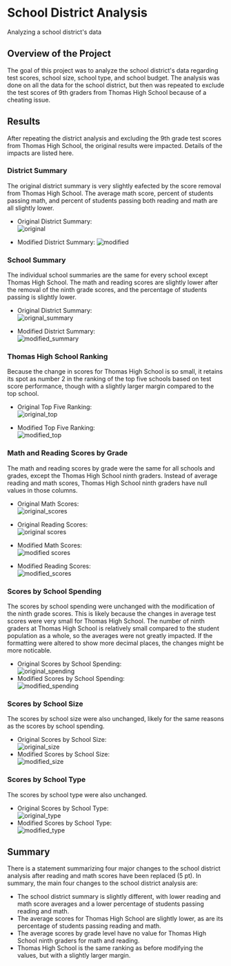 # School District Analysis
Analyzing a school district's data
## Overview of the Project
The goal of this project was to analyze the school district's data regarding test scores, school size, school type, and school budget. The analysis was done on all the data for the school district, but then was repeated to exclude the test scores of 9th graders from Thomas High School because of a cheating issue.
## Results
After repeating the district analysis and excluding the 9th grade test scores from Thomas High School, the original results were impacted. Details of the impacts are listed here. 
### District Summary
The original district summary is very slightly eafected by the score removal from Thomas High School. The average math score, percent of students passing math, and percent of students passing both reading and math are all slightly lower.  
  * Original District Summary:  
  ![original](Images/district_summary_original.png)  
  
  * Modified District Summary:
  ![modified](Images/district_summary_modified.png)
  
### School Summary  
The individual school summaries are the same for every school except Thomas High School. The math and reading scores are slightly lower after the removal of the ninth grade scores, and the percentage of students passing is slightly lower.   
  * Original District Summary:  
  ![orignal_summary](Images/school_summary_original.png)  

  * Modified District Summary:  
  ![modified_summary](Images/school_summary_modified.png)

### Thomas High School Ranking  
Because the change in scores for Thomas High School is so small, it retains its spot as number 2 in the ranking of the top five schools based on test score performance, though with a slightly larger margin compared to the top school. 
  * Original Top Five Ranking:  
  ![original_top](Images/top_schools_original.png)   

  * Modified Top Five Ranking:  
  ![modified_top](Images/top_schools_modified.png)  
  
### Math and Reading Scores by Grade  
The math and reading scores by grade were the same for all schools and grades, except the Thomas High School ninth graders. Instead of average reading and math scores, Thomas High School ninth graders have null values in those columns.  
  * Original Math Scores:  
  ![original_scores](Images/math_grade_original.png)  
  * Original Reading Scores:  
  ![original scores](Images/reading_grade_original.png)  

  * Modified Math Scores:  
  ![modified scores](Images/math_grade_modified.png)  
  * Modified Reading Scores:  
  ![modified_scores](Images/reading_grade_modified.png)  

### Scores by School Spending   
The scores by school spending were unchanged with the modification of the ninth grade scores. This is likely because the changes in average test scores were very small for Thomas High School. The number of ninth graders at Thomas High School is relatively small compared to the student population as a whole, so the averages were not greatly impacted. If the formatting were altered to show more decimal places, the changes might be more noticable.  
  * Original Scores by School Spending:  
  ![original_spending](Images/spending_original.png)  
  * Modified Scores by School Spending:  
  ![modified_spending](Images/spending_modifed.png)  

### Scores by School Size  
The scores by school size were also unchanged, likely for the same reasons as the scores by school spending.  
  * Original Scores by School Size:  
  ![original_size](Images/size_summary_original.png)  
  * Modified Scores by School Size:  
  ![modified_size](Images/size_summary_modified.png)  

### Scores by School Type  
The scores by school type were also unchanged.  
  * Original Scores by School Type:  
  ![original_type](Images/type_summary_original.png)  
  * Modified Scores by School Type:  
  ![modified_type](Images/type_summary_modifed.png)  


## Summary
There is a statement summarizing four major changes to the school district analysis after reading and math scores have been replaced (5 pt).
In summary, the main four changes to the school district analysis are: 
* The school district summary is slightly different, with lower reading and math score averages and a lower percentage of students passing reading and math. 
* The average scores for Thomas High School are slightly lower, as are its percentage of students passing reading and math. 
* The average scores by grade level have no value for Thomas High School ninth graders for math and reading. 
* Thomas High School is the same ranking as before modifying the values, but with a slightly larger margin. 

